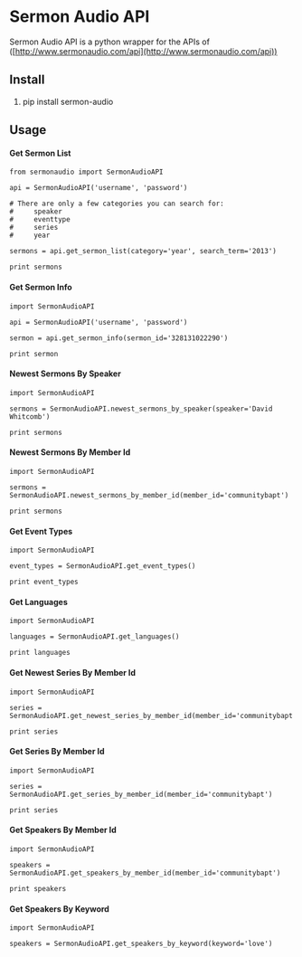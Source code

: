 # Sermon Audio API

Sermon Audio API is a python wrapper for the APIs of ([http://www.sermonaudio.com/api](http://www.sermonaudio.com/api))

## Install

1. pip install sermon-audio

## Usage

#### Get Sermon List

	from sermonaudio import SermonAudioAPI

	api = SermonAudioAPI('username', 'password')
	
	# There are only a few categories you can search for:
	#     speaker
	#     eventtype
	#     series
	#     year
	
	sermons = api.get_sermon_list(category='year', search_term='2013')
	
	print sermons

#### Get Sermon Info

	import SermonAudioAPI
	
	api = SermonAudioAPI('username', 'password')
	
	sermon = api.get_sermon_info(sermon_id='328131022290')
	
	print sermon
	
#### Newest Sermons By Speaker

	import SermonAudioAPI 
	
	sermons = SermonAudioAPI.newest_sermons_by_speaker(speaker='David Whitcomb')
	
	print sermons
	
#### Newest Sermons By Member Id

	import SermonAudioAPI
	
	sermons = SermonAudioAPI.newest_sermons_by_member_id(member_id='communitybapt')
	
	print sermons
	
#### Get Event Types

	import SermonAudioAPI
	
	event_types = SermonAudioAPI.get_event_types()
	
	print event_types
	
#### Get Languages

	import SermonAudioAPI
	
	languages = SermonAudioAPI.get_languages()
	
	print languages
	
#### Get Newest Series By Member Id

	import SermonAudioAPI

	series = SermonAudioAPI.get_newest_series_by_member_id(member_id='communitybapt')
	
	print series
	
#### Get Series By Member Id

	import SermonAudioAPI
	
	series = SermonAudioAPI.get_series_by_member_id(member_id='communitybapt')

	print series
	
#### Get Speakers By Member Id

	import SermonAudioAPI
	
	speakers = SermonAudioAPI.get_speakers_by_member_id(member_id='communitybapt')

	print speakers
	
#### Get Speakers By Keyword

	import SermonAudioAPI
	
	speakers = SermonAudioAPI.get_speakers_by_keyword(keyword='love')